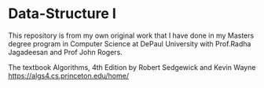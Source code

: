 # Data-Structure I

This repository is from my own original work that I have done in my Masters degree program in Computer Science 
at DePaul University with Prof.Radha Jagadeesan and Prof John Rogers. 

The textbook Algorithms, 4th Edition by Robert Sedgewick and Kevin Wayne 
https://algs4.cs.princeton.edu/home/
